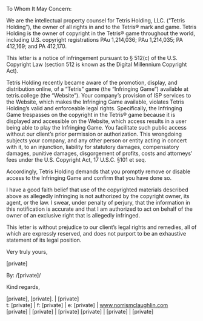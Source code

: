 To Whom It May Concern:

We are the intellectual property counsel for Tetris Holding, LLC. (“Tetris Holding”), the owner of all rights in and to the Tetris® mark and game. Tetris Holding is the owner of copyright in the Tetris® game throughout the world, including U.S. copyright registrations PAu 1,214,036; PAu 1,214,035; PA 412,169; and PA 412,170.

This letter is a notice of infringement pursuant to § 512(c) of the U.S. Copyright Law (section 512 is known as the Digital Millennium Copyright Act). 

Tetris Holding recently became aware of the promotion, display, and distribution online, of a “Tetris” game (the “Infringing Game”) available at tetris.college (the “Website”).  Your company’s provision of ISP services to the Website, which makes the Infringing Game available, violates Tetris Holding’s valid and enforceable legal rights. Specifically, the Infringing Game trespasses on the copyright in the Tetris® game because it is displayed and accessible on the Website, which access results in a user being able to play the Infringing Game.  You facilitate such public access without our client’s prior permission or authorization. This wrongdoing subjects your company, and any other person or entity acting in concert with it, to an injunction, liability for statutory damages, compensatory damages, punitive damages, disgorgement of profits, costs and attorneys’ fees under the U.S. Copyright Act, 17 U.S.C. §101 et seq. 

Accordingly, Tetris Holding demands that you promptly remove or disable access to the Infringing Game and confirm that you have done so.

I have a good faith belief that use of the copyrighted materials described above as allegedly infringing is not authorized by the copyright owner, its agent, or the law. I swear, under penalty of perjury, that the information in this notification is accurate and that I am authorized to act on behalf of the owner of an exclusive right that is allegedly infringed.

This letter is without prejudice to our client’s legal rights and remedies, all of which are expressly reserved, and does not purport to be an exhaustive statement of its legal position.

Very truly yours,

[private]

By: /[private]/

Kind regards,

[private], [private]. | [private]  
t: [private] | f: [private] | e: [private] | www.norrismclaughlin.com  
[private] | [private] | [private]
[private] | [private] | [private]
